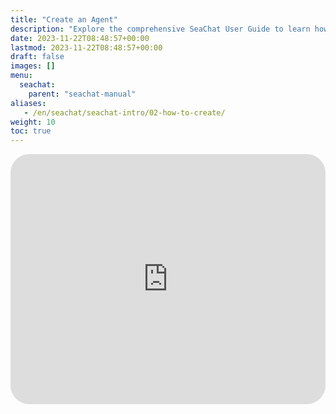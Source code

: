 ```yaml
---
title: "Create an Agent"
description: "Explore the comprehensive SeaChat User Guide to learn how to create your own AI agent. Dive into our tutorial featuring video instructions and step-by-step processes. Unlock the potential of SeaChat and empower your business with custom AI agents tailored to your needs. Watch the tutorial now for expert insights and guidance on agent creation."
date: 2023-11-22T08:48:57+00:00
lastmod: 2023-11-22T08:48:57+00:00
draft: false
images: []
menu:
  seachat:
    parent: "seachat-manual"
aliases:
   - /en/seachat/seachat-intro/02-how-to-create/
weight: 10
toc: true
---
```


  <iframe width="100%" height="400" src="https://www.youtube.com/embed/?listType=playlist&list=PL8K7_LTqly44LeOocjDOpXH0svonxa0T0&index=3" title="YouTube video player" frameborder="0" allow="accelerometer; autoplay; clipboard-write; encrypted-media; gyroscope; picture-in-picture" allowfullscreen style="border-radius: 30px;"></iframe>
